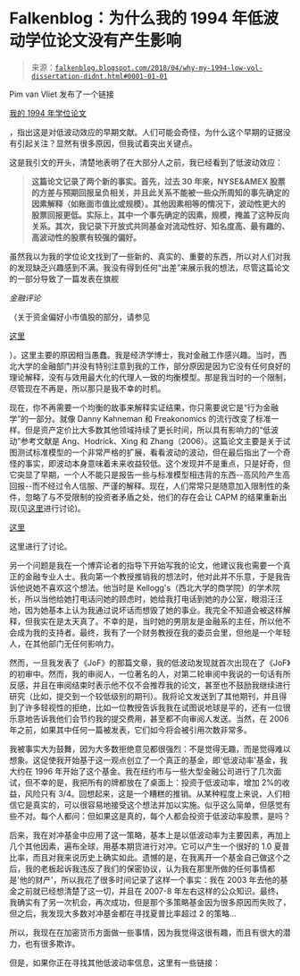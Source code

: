 <!--yml

类别：未分类

date: 2024-05-12 20:00:14

-->

# Falkenblog：为什么我的 1994 年低波动学位论文没有产生影响

> 来源：[`falkenblog.blogspot.com/2018/04/why-my-1994-low-vol-dissertation-didnt.html#0001-01-01`](http://falkenblog.blogspot.com/2018/04/why-my-1994-low-vol-dissertation-didnt.html#0001-01-01) 

Pim van Vliet 发布了一个链接

[我的 1994 年学位论文](http://www.efalken.com/papers/efdiss94.pdf)

，指出这是对低波动效应的早期文献。人们可能会奇怪，为什么这个早期的证据没有引起关注？显然有很多原因，但我试着突出关键点。

这是我引文的开头，清楚地表明了在大部分人之前，我已经看到了低波动效应：

> **这篇论文记录了两个新的事实。首先，过去 30 年来，NYSE&AMEX 股票的方差与预期回报呈负相关，并且此关系不能被一些众所周知的事先确定的因素解释（如账面市值比或规模）。其他因素相等的情况下，波动性更大的股票回报更低。实际上，其中一个事先确定的因素，规模，掩盖了这种反向关系。其次，我记录下开放式共同基金对流动性好、知名度高、最有趣的、高波动性的股票有较强的偏好。**

虽然我以为我的学位论文找到了一些新的、真实的、重要的东西，所以对人们对我的发现缺乏兴趣感到不满。我没有得到任何“出差”来展示我的想法，尽管这篇论文的一部分导致了一篇发表在旗舰

*金融评论*

（关于资金偏好小市值股的部分，请参见

[这里](https://papers.ssrn.com/sol3/papers.cfm?abstract_id=7418)

）。这里主要的原因相当愚蠢。我是经济学博士，我对金融工作感兴趣。当时，西北大学的金融部门并没有特别注意到我的工作，部分原因是因为它没有任何良好的理论解释，没有与效用最大化的代理人一致的均衡模型。那是我当时的一个限制，尽管现在不再是，所以那只是我不幸的时机。

现在，你不再需要一个均衡的故事来解释实证结果，你只需要说它是“行为金融学”的一部分。就像 Danny Kahneman 和 Freakonomics 的流行改变了标准一样。但是资产定价比大多数其他领域持续了更长时间，所以具有影响力的“低波动”参考文献是 Ang、Hodrick、Xing 和 Zhang（2006）。这篇论文主要是关于试图测试标准模型的一个非常严格的扩展，看看波动的波动，但在最后指出了一个奇怪的事实，即波动本身意味着未来收益较低。这个发现并不是重点，只是好奇，但它突显了早期，一个人不能只是报告一些与标准模型相违背的东西--高风险产生高回报--而不经过令人信服、严谨的解释。现在，人们常常只是随意加入限制性的条件，忽略了与不受限制的投资者矛盾之处，他们的存在会让 CAPM 的结果重新出现(见[这里](https://papers.ssrn.com/sol3/papers.cfm?abstract_id=2537050)进行讨论)。

[这里](https://papers.ssrn.com/sol3/papers.cfm?abstract_id=2537050)

这里进行了讨论。

另一个问题是我在一个博弈论者的指导下开始写我的论文，他建议我也需要一个真正的金融专业人士。我向第一个教授推销我的想法时，他对此并不乐意，于是我告诉他说她不喜欢这个想法。他当时是 Kellogg's（西北大学的商学院）的学术院长，所以当他给她打电话问她的顾虑时，她给我打电话到她的办公室，眼泪汪汪地，因为她基本上认为我通过说坏话而想毁了她的事业。我完全不知道会被这样解释，但我实在是太天真了。不幸的是，当时她的男朋友是金融系的主任，所以他不会成为我的支持者。最终，我有了一个财务教授在我的委员会里，但他是一个年轻人，在其他部门无任何影响力。

然而，一旦我发表了《JoF》的那篇文章，我的低波动发现就首次出现在了《JoF》的初审中。然而，我的审阅人，一位著名的人，对第二轮审阅中我说的一句话有所反感，并且在审阅结束时表示他不仅不会推荐我的论文，甚至也不鼓励我继续进行研究（比如，提交到一个较低级别的期刊）。我将论文发送到了其他期刊，并且得到了许多轻视性的拒绝，比如一位教授告诉我我在试图说地球是平的，还有一位很乐意地告诉我他们会节约我的提交费用，甚至都不向审阅人发送。当然，在 2006 年之前，如果其中任何一篇被发表，它们如今将会被引用次数非常多。

我被事实大为鼓舞，因为大多数拒绝意见都很强烈：不是觉得无趣，而是觉得难以想象。这促使我开始基于这一观点创立了一个真正的基金，即'低波动率'基金，我大约在 1996 年开始了这个基金。我在纽约市与一些大型金融公司进行了几次面试，但不幸的是，我把所有的牌都放在了桌面上：投资于低波动率，增加 2%的收益，风险只有 3/4。回想起来，这是一个糟糕的推销。从某种程度上来说，人们相信它是真实的，可以很容易地接受这个想法并加以实施。似乎这么简单，但感觉有些不对。每个人都问：但如果这是真的，每个人都会投资于低波动率股票，是吗？

后来，我在对冲基金中应用了这一策略，基本上是以低波动率为主要因素，再加上几个其他因素，遍布全球，用基本期货进行对冲。它可以产生一个很好的 1.0 夏普比率，而且对我来说历史上确实如此。遗憾的是，在我离开一个基金自己做这个之后，我的老板起诉我违反了我们的保密协议，认为我在那里所做的任何事情都是'他的财产'，所以我花了很多时间记录了这样一个事实：我在 2003 年去他的基金之前就已经想清楚了这一切，并且在 2007-8 年左右这样的公众知识。最终，我确实有了另一次机会，再次成功，但是那个多策略基金因为很多原因而失败了，但之后，我发现大多数对冲基金都在寻找夏普比率超过 2 的策略...

所以，我现在在加密货币方面做一些事情，因为我觉得这很有趣，而且有很大的潜力，也有很多欺诈。

但是，如果你正在寻找其他低波动率信息，这里有一些链接：
